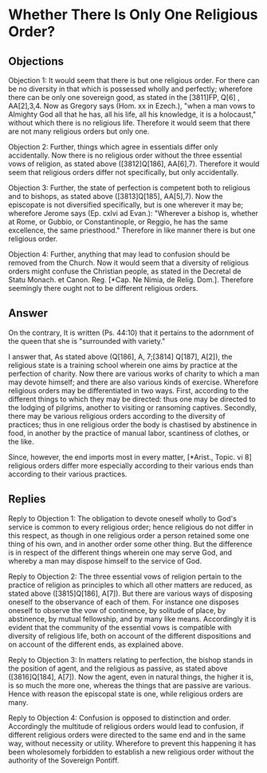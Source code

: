 # Whether There Is Only One Religious Order?

## Objections

Objection 1: It would seem that there is but one religious order. For there can be no diversity in that which is possessed wholly and perfectly; wherefore there can be only one sovereign good, as stated in the [3811]FP, Q[6] , AA[2],3,4. Now as Gregory says (Hom. xx in Ezech.), "when a man vows to Almighty God all that he has, all his life, all his knowledge, it is a holocaust," without which there is no religious life. Therefore it would seem that there are not many religious orders but only one.

Objection 2: Further, things which agree in essentials differ only accidentally. Now there is no religious order without the three essential vows of religion, as stated above ([3812]Q[186], AA[6],7). Therefore it would seem that religious orders differ not specifically, but only accidentally.

Objection 3: Further, the state of perfection is competent both to religious and to bishops, as stated above ([3813]Q[185], AA[5],7). Now the episcopate is not diversified specifically, but is one wherever it may be; wherefore Jerome says (Ep. cxlvi ad Evan.): "Wherever a bishop is, whether at Rome, or Gubbio, or Constantinople, or Reggio, he has the same excellence, the same priesthood." Therefore in like manner there is but one religious order.

Objection 4: Further, anything that may lead to confusion should be removed from the Church. Now it would seem that a diversity of religious orders might confuse the Christian people, as stated in the Decretal de Statu Monach. et Canon. Reg. [*Cap. Ne Nimia, de Relig. Dom.]. Therefore seemingly there ought not to be different religious orders.

## Answer

On the contrary, It is written (Ps. 44:10) that it pertains to the adornment of the queen that she is "surrounded with variety."

I answer that, As stated above (Q[186], A, 7;[3814] Q[187], A[2]), the religious state is a training school wherein one aims by practice at the perfection of charity. Now there are various works of charity to which a man may devote himself; and there are also various kinds of exercise. Wherefore religious orders may be differentiated in two ways. First, according to the different things to which they may be directed: thus one may be directed to the lodging of pilgrims, another to visiting or ransoming captives. Secondly, there may be various religious orders according to the diversity of practices; thus in one religious order the body is chastised by abstinence in food, in another by the practice of manual labor, scantiness of clothes, or the like.

Since, however, the end imports most in every matter, [*Arist., Topic. vi 8] religious orders differ more especially according to their various ends than according to their various practices.

## Replies

Reply to Objection 1: The obligation to devote oneself wholly to God's service is common to every religious order; hence religious do not differ in this respect, as though in one religious order a person retained some one thing of his own, and in another order some other thing. But the difference is in respect of the different things wherein one may serve God, and whereby a man may dispose himself to the service of God.

Reply to Objection 2: The three essential vows of religion pertain to the practice of religion as principles to which all other matters are reduced, as stated above ([3815]Q[186], A[7]). But there are various ways of disposing oneself to the observance of each of them. For instance one disposes oneself to observe the vow of continence, by solitude of place, by abstinence, by mutual fellowship, and by many like means. Accordingly it is evident that the community of the essential vows is compatible with diversity of religious life, both on account of the different dispositions and on account of the different ends, as explained above.

Reply to Objection 3: In matters relating to perfection, the bishop stands in the position of agent, and the religious as passive, as stated above ([3816]Q[184], A[7]). Now the agent, even in natural things, the higher it is, is so much the more one, whereas the things that are passive are various. Hence with reason the episcopal state is one, while religious orders are many.

Reply to Objection 4: Confusion is opposed to distinction and order. Accordingly the multitude of religious orders would lead to confusion, if different religious orders were directed to the same end and in the same way, without necessity or utility. Wherefore to prevent this happening it has been wholesomely forbidden to establish a new religious order without the authority of the Sovereign Pontiff.